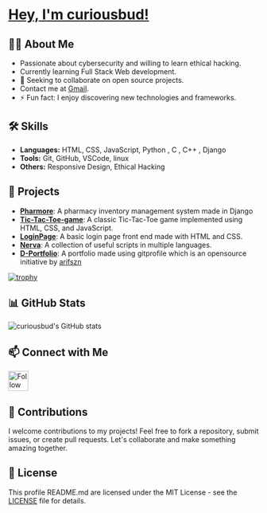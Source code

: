 # [Hey, I'm curiousbud!](https://github.com/curiousbud)

## 👨‍💻 About Me
- Passionate about cybersecurity and willing to learn ethical hacking.
- Currently learning Full Stack Web development.
- 👯 Seeking to collaborate on open source projects.
- Contact me at [Gmail](mailto:akareeb662@gmail.com).
- ⚡ Fun fact: I enjoy discovering new technologies and frameworks.

## 🛠 Skills
- **Languages:** HTML, CSS, JavaScript, Python , C , C++ , Django
- **Tools:** Git, GitHub, VSCode, linux
- **Others:** Responsive Design, Ethical Hacking

## 📂 Projects
- [**Pharmore**](https://github.com/curiousbud/Pharmore): A pharmacy inventory management system made in Django
- [**Tic-Tac-Toe-game**](https://github.com/curiousbud/Tic-Tac-Toe-game-with-HTML-CSS-and-JavaScript): A classic Tic-Tac-Toe game implemented using HTML, CSS, and JavaScript.
- [**LoginPage**](https://github.com/curiousbud/LoginPage): A basic login page front end made with HTML and CSS.
- [**Nerva**](https://github.com/curiousbud/Nerva): A collection of useful scripts in multiple languages.
- [**D-Portfolio**](https://github.com/curiousbud/D-Portfolio): A portfolio made using gitprofile which is an opensource initiative by [arifszn](https://github.com/arifszn)

[![trophy](https://github-profile-trophy.vercel.app/?username=ryo-ma&theme=discord)](https://github.com/ryo-ma/github-profile-trophy)

## 📊 GitHub Stats
![curiousbud's GitHub stats](https://github-readme-stats.vercel.app/api?username=curiousbud&show_icons=true&theme=radical)

## 📫 Connect with Me
[<img src="https://raw.githubusercontent.com/Raymo111/Raymo111/master/socials/linkedin.png" height="40em" align="center" alt="Follow on LinkedIn" title="Follow on LinkedIn"/>](https://www.linkedin.com/in/areeb-khan-8506a424b/)
&nbsp;&nbsp;


## 📝 Contributions
I welcome contributions to my projects! Feel free to fork a repository, submit issues, or create pull requests. Let's collaborate and make something amazing together.

## 📜 License
This profile README.md are licensed under the MIT License - see the [LICENSE](LICENSE) file for details.

